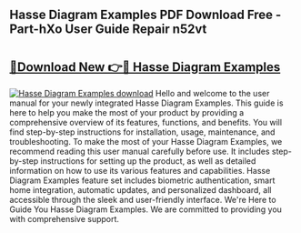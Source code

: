 ## Hasse Diagram Examples PDF Download Free - Part-hXo User Guide Repair n52vt

# <h2><a href="http://dfqb7j.blite.top/?on=Hasse+Diagram+Examples">🔗Download New 👉🔴 Hasse Diagram Examples</a></h2>

[![Hasse Diagram Examples download](https://i.imgur.com/lujVjoI.png)](http://dfqb7j.blite.top/?on=Hasse+Diagram+Examples)
Hello and welcome to the user manual for your newly integrated Hasse Diagram Examples. This guide is here to help you make the most of your product by providing a comprehensive overview of its features, functions, and benefits. You will find step-by-step instructions for installation, usage, maintenance, and troubleshooting. To make the most of your Hasse Diagram Examples, we recommend reading this user manual carefully before use. It includes step-by-step instructions for setting up the product, as well as detailed information on how to use its various features and capabilities. Hasse Diagram Examples feature set includes biometric authentication, smart home integration, automatic updates, and personalized dashboard, all accessible through the sleek and user-friendly interface. We're Here to Guide You Hasse Diagram Examples. We are committed to providing you with comprehensive support.
